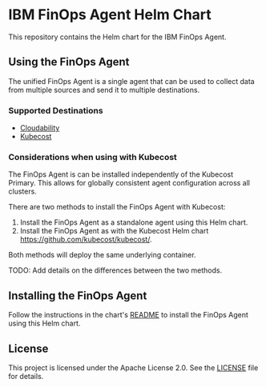 # IBM FinOps Agent Helm Chart

This repository contains the Helm chart for the IBM FinOps Agent.

## Using the FinOps Agent

The unified FinOps Agent is a single agent that can be used to collect data from multiple sources and send it to multiple destinations.

### Supported Destinations

- [Cloudability](https://www.cloudability.com/)
- [Kubecost](https://www.kubecost.com/)

### Considerations when using with Kubecost

The FinOps Agent is can be installed independently of the Kubecost Primary. This allows for globally consistent agent configuration across all clusters.

There are two methods to install the FinOps Agent with Kubecost:

1. Install the FinOps Agent as a standalone agent using this Helm chart.
2. Install the FinOps Agent as with the Kubecost Helm chart <https://github.com/kubecost/kubecost/>.

Both methods will deploy the same underlying container.

TODO: Add details on the differences between the two methods.

## Installing the FinOps Agent

Follow the instructions in the chart's [README](charts/finops-agent/README.md) to install the FinOps Agent using this Helm chart.

## License

This project is licensed under the Apache License 2.0. See the [LICENSE](LICENSE) file for details.
